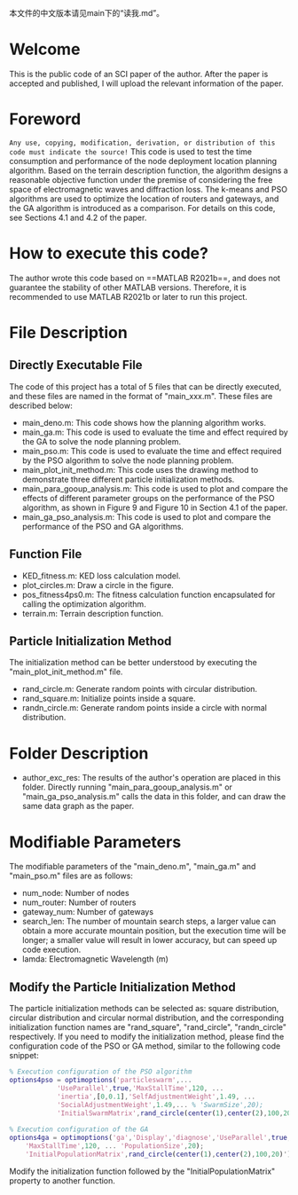 本文件的中文版本请见main下的“读我.md”。
# Welcome
This is the public code of an SCI paper of the author. After the paper is accepted and published, I will upload the relevant information of the paper. 
# Foreword
`Any use, copying, modification, derivation, or distribution of this code must indicate the source!`
This code is used to test the time consumption and performance of the node deployment location planning algorithm. Based on the terrain description function, the algorithm designs a reasonable objective function under the premise of considering the free space of electromagnetic waves and diffraction loss. The k-means and PSO algorithms are used to optimize the location of routers and gateways, and the GA algorithm is introduced as a comparison. For details on this code, see Sections 4.1 and 4.2 of the paper. 
# How to execute this code?
The author wrote this code based on ==MATLAB R2021b==, and does not guarantee the stability of other MATLAB versions. Therefore, it is recommended to use MATLAB R2021b or later to run this project.
# File Description
## Directly Executable File
The code of this project has a total of 5 files that can be directly executed, and these files are named in the format of "main_xxx.m". These files are described below: 
- main_deno.m: This code shows how the planning algorithm works.
- main_ga.m: This code is used to evaluate the time and effect required by the GA to solve the node planning problem.
- main_pso.m: This code is used to evaluate the time and effect required by the PSO algorithm to solve the node planning problem.
- main_plot_init_method.m: This code uses the drawing method to demonstrate three different particle initialization methods.
- main_para_gooup_analysis.m: This code is used to plot and compare the effects of different parameter groups on the performance of the PSO algorithm, as shown in Figure 9 and Figure 10 in Section 4.1 of the paper.
- main_ga_pso_analysis.m: This code is used to plot and compare the performance of the PSO and GA algorithms. 
## Function File
- KED_fitness.m: KED loss calculation model.
- plot_circles.m: Draw a circle in the figure. 
- pos_fitness4ps0.m: The fitness calculation function encapsulated for calling the optimization algorithm.
- terrain.m: Terrain description function. 
## Particle Initialization Method
The initialization method can be better understood by executing the "main_plot_init_method.m" file. 
- rand_circle.m: Generate random points with circular distribution. 
- rand_square.m: Initialize points inside a square. 
- randn_circle.m: Generate random points inside a circle with normal distribution. 
# Folder Description
- author_exc_res: The results of the author's operation are placed in this folder. Directly running "main_para_gooup_analysis.m" or "main_ga_pso_analysis.m" calls the data in this folder, and can draw the same data graph as the paper.
# Modifiable Parameters
The modifiable parameters of the "main_deno.m", "main_ga.m" and "main_pso.m" files are as follows: 
- num_node: Number of nodes
- num_router: Number of routers
- gateway_num: Number of gateways
- search_len: The number of mountain search steps, a larger value can obtain a more accurate mountain position, but the execution time will be longer; a smaller value will result in lower accuracy, but can speed up code execution.
- lamda: Electromagnetic Wavelength (m)
## Modify the Particle Initialization Method
The particle initialization methods can be selected as: square distribution, circular distribution and circular normal distribution, and the corresponding initialization function names are "rand_square", "rand_circle", "randn_circle" respectively. If you need to modify the initialization method, please find the configuration code of the PSO or GA method, similar to the following code snippet:
```MATLAB
% Execution configuration of the PSO algorithm
options4pso = optimoptions('particleswarm',...
            'UseParallel',true,'MaxStallTime',120, ...
            'inertia',[0,0.1],'SelfAdjustmentWeight',1.49, ...
            'SocialAdjustmentWeight',1.49,... % 'SwarmSize',20);
            'InitialSwarmMatrix',rand_circle(center(1),center(2),100,20)');
            
% Execution configuration of the GA
options4ga = optimoptions('ga','Display','diagnose','UseParallel',true, ...
    'MaxStallTime',120, ... 'PopulationSize',20);
    'InitialPopulationMatrix',rand_circle(center(1),center(2),100,20)');
```
Modify the initialization function followed by the "InitialPopulationMatrix" property to another function.
